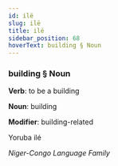 ```yaml
---
id: ilë
slug: ilë
title: ilë
sidebar_position: 68
hoverText: building § Noun
---
```


### building § Noun

**Verb**: to be a building

**Noun**: building

**Modifier**: building-related

Yoruba ilé  

*Niger-Congo Language Family*